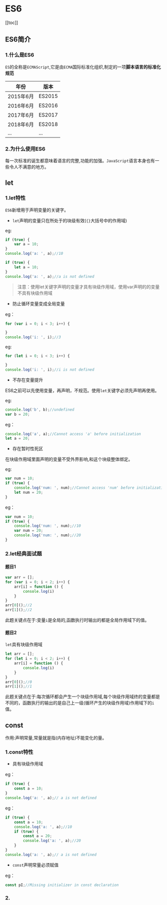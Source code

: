 # ES6

[[toc]]

## ES6简介

### 1.什么是ES6

`ES`的全称是`ECMAScript`,它是由`ECMA`国际标准化组织,制定的一项**脚本语言的标准化规范**

年份 | 版本
---|---
2015年6月 | ES2015
2016年6月 | ES2016
2017年6月 | ES2017
2018年6月 | ES2018
... | ...


### 2.为什么使用ES6

每一次标准的诞生都意味着语言的完整,功能的加强。`JavaScript`语言本身也有一些令人不满意的地方。


## let

### 1.let特性

`ES6`新增用于声明变量的关键字。

- `let`声明的变量只在所处于的块级有效(`{}`大括号中的作用域)

eg:
```js
if (true) {
    var a = 10;
}
console.log('a: ', a);//10
```

```js
if (true) {
    let a = 10;
}
console.log('a: ', a);//a is not defined
```

> 注意：使用let关键字声明的变量才具有块级作用域，使用var声明的的变量不具有块级作用域


- 防止循环变量变成全局变量

eg：
```js
for (var i = 0; i < 3; i++) {

}
console.log('i: ', i);//3
```

eg:
```js
for (let i = 0; i < 3; i++) {

}
console.log('i: ', i);//i is not defined
```

- 不存在变量提升

ES6之前可以先使用变量，再声明，不规范。使用`let`关键字必须先声明再使用。

eg:
```js
console.log('b', b);//undefined
var b = 20;
```

eg：
```js
console.log('a', a);//Cannot access 'a' before initialization
let a = 20;
```


- 存在暂时性死区

在块级作用域里面声明的变量不受外界影响,和这个块级整体绑定。

eg:
```js
var num = 10;
if (true) {
    console.log('num: ', num);//Cannot access 'num' before initialization
    let num = 20;
}
```

eg：
```js
var num = 10;
if (true) {
    console.log('num: ', num);//10
    var num = 20;
    console.log('num: ', num);//20
}
```


### 2.let经典面试题

#### 题目1
```js
var arr = [];
for (var i = 0; i < 2; i++) {
    arr[i] = function () {
        console.log(i)
    }
}
arr[0]();//2
arr[1]();//2
```

此题关键点在于:变量`i`是全局的,函数执行时输出的都是全局作用域下的值。

#### 题目2

`let`具有块级作用域

```js
let arr = [];
for (let i = 0; i < 2; i++) {
    arr[i] = function () {
        console.log(i)
    }
}
arr[0]();//0
arr[1]();//1
```

此题关键点在于:每次循环都会产生一个块级作用域,每个块级作用域终的变量都是不同的，函数执行的输出的是自己上一级(循环产生的块级作用域)作用域下的`i`值。


## const

作用:声明常量,常量就是指(内存地址)不能变化的量。

### 1.const特性

- 具有块级作用域

eg：
```js
if (true) {
    const a = 10;
}
console.log('a: ', a);// a is not defined
```

eg：
```js
if (true) {
    const a = 10;
    console.log('a: ', a);//10
    if (true) {
        const a = 20;
        console.log('a: ', a);//20
    }
}
console.log('a: ', a);// a is not defined
```

- `const`声明常量必须赋值

eg：
```js
const pI;//Missing initializer in const declaration
```



### 2.
